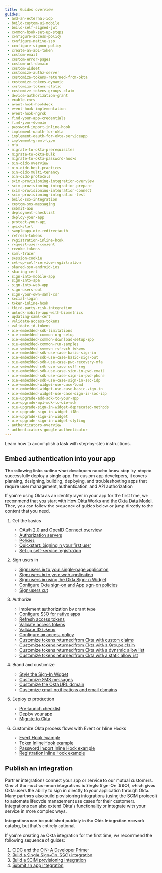 ```yaml
---
title: Guides overview
guides:
 - add-an-external-idp
 - build-custom-ui-mobile
 - build-self-signed-jwt
 - common-hook-set-up-steps
 - configure-access-policy
 - configure-native-sso
 - configure-signon-policy
 - create-an-api-token
 - custom-email
 - custom-error-pages
 - custom-url-domain
 - custom-widget
 - customize-authz-server
 - customize-tokens-returned-from-okta
 - customize-tokens-dynamic
 - customize-tokens-static
 - customize-tokens-groups-claim
 - device-authorization-grant
 - enable-cors
 - event-hook-hookdeck
 - event-hook-implementation
 - event-hook-ngrok
 - find-your-app-credentials
 - find-your-domain
 - password-import-inline-hook
 - implement-oauth-for-okta
 - implement-oauth-for-okta-serviceapp
 - implement-grant-type
 - mfa
 - migrate-to-okta-prerequisites
 - migrate-to-okta-bulk
 - migrate-to-okta-password-hooks
 - oin-oidc-overview
 - oin-oidc-best-practices
 - oin-oidc-multi-tenancy
 - oin-oidc-protocols
 - scim-provisioning-integration-overview
 - scim-provisioning-integration-prepare
 - scim-provisioning-integration-connect
 - scim-provisioning-integration-test
 - build-sso-integration
 - custom-sms-messaging
 - submit-app
 - deployment-checklist
 - deploy-your-app
 - protect-your-api
 - quickstart
 - sampleapp-oie-redirectauth
 - refresh-tokens
 - registration-inline-hook
 - request-user-consent
 - revoke-tokens
 - saml-tracer
 - session-cookie
 - set-up-self-service-registration
 - shared-sso-android-ios
 - sharing-cert
 - sign-into-mobile-app
 - sign-into-spa
 - sign-into-web-app
 - sign-users-out
 - sign-your-own-saml-csr
 - social-login
 - token-inline-hook
 - third-party-risk-integration
 - unlock-mobile-app-with-biometrics
 - updating-saml-cert
 - validate-access-tokens
 - validate-id-tokens
 - oie-embedded-sdk-limitations
 - oie-embedded-common-org-setup
 - oie-embedded-common-download-setup-app
 - oie-embedded-common-run-samples
 - oie-embedded-common-refresh-tokens
 - oie-embedded-sdk-use-case-basic-sign-in
 - oie-embedded-sdk-use-case-basic-sign-out
 - oie-embedded-sdk-use-case-pwd-recovery-mfa
 - oie-embedded-sdk-use-case-self-reg
 - oie-embedded-sdk-use-case-sign-in-pwd-email
 - oie-embedded-sdk-use-case-sign-in-pwd-phone
 - oie-embedded-sdk-use-case-sign-in-soc-idp
 - oie-embedded-widget-use-case-load
 - oie-embedded-widget-use-case-basic-sign-in
 - oie-embedded-widget-use-case-sign-in-soc-idp
 - oie-upgrade-add-sdk-to-your-app
 - oie-upgrade-api-sdk-to-oie-sdk
 - oie-upgrade-sign-in-widget-deprecated-methods
 - oie-upgrade-sign-in-widget-i18n
 - oie-upgrade-sign-in-widget
 - oie-upgrade-sign-in-widget-styling
 - authenticators-overview
 - authenticators-google-authenticator
---
```


Learn how to accomplish a task with step-by-step instructions.

## Embed authentication into your app

The following links outline what developers need to know step-by-step to successfully deploy a single app. For custom app developers, it covers planning, designing, building, deploying, and troubleshooting apps that require user management, authentication, and API authorization.

If you're using Okta as an identity layer in your app for the first time, we recommend that you start with [How Okta Works](/docs/concepts/how-okta-works/) and the [Okta Data Model](/docs/concepts/okta-data-model/). Then, you can follow the sequence of guides below or jump directly to the content that you need.

1. Get the basics

    * [OAuth 2.0 and OpenID Connect overview](/docs/concepts/oauth-openid/)
    * [Authorization servers](/docs/concepts/auth-servers/)
    * [Policies](/docs/concepts/policies/)
    * [Quickstart: Signing in your first user](/docs/guides/quickstart/cli/main/)
    * [Set up self-service registration](/docs/guides/set-up-self-service-registration/)

2. Sign users in

    * [Sign users in to your single-page application](/docs/guides/sign-into-spa/angular/before-you-begin/)
    * [Sign users in to your web application](/docs/guides/sign-into-web-app/aspnet/main/)
    * [Sign users in using the Okta Sign-In Widget](/code/javascript/okta_sign-in_widget/)
    * [Configure Okta sign-on and App sign-on policies](/docs/guides/configure-signon-policy/)
    * [Sign users out](/docs/guides/sign-users-out/android/before-you-begin/)

3. Authorize

    * [Implement authorization by grant type](/docs/guides/implement-grant-type/-/main/)
    * [Configure SSO for native apps](/docs/guides/configure-native-sso/main/)
    * [Refresh access tokens](/docs/guides/refresh-tokens/)
    * [Validate access tokens](/docs/guides/validate-access-tokens/)
    * [Validate ID tokens](/docs/guides/validate-id-tokens/)
    * [Configure an access policy](/docs/guides/configure-access-policy/)
    * [Customize tokens returned from Okta with custom claims](/docs/guides/customize-tokens-returned-from-okta/main/)
    * [Customize tokens returned from Okta with a Groups claim](/docs/guides/customize-tokens-groups-claim/overview/)
    * [Customize tokens returned from Okta with a dynamic allow list](/docs/guides/customize-tokens-dynamic/)
    * [Customize tokens returned from Okta with a static allow list](/docs/guides/customize-tokens-static/)

4. Brand and customize

    * [Style the Sign-In Widget](/docs/guides/custom-widget/)
    * [Customize SMS messages](/docs/guides/custom-sms-messaging/)
    * [Customize the Okta URL domain](/docs/guides/custom-url-domain/)
    * [Customize email notifications and email domains](/docs/guides/custom-email/)

5. Deploy to production

    * [Pre-launch checklist](/docs/guides/deployment-checklist/)
    * [Deploy your app](/docs/guides/deploy-your-app/)
    * [Migrate to Okta](/docs/guides/migrate-to-okta-prerequisites/)

6. Customize Okta process flows with Event or Inline Hooks

    * [Event Hook example](/docs/guides/event-hook-implementation/)
    * [Token Inline Hook example](/docs/guides/token-inline-hook/)
    * [Password Import Inline Hook example](/docs/guides/password-import-inline-hook/)
    * [Registration Inline Hook example](/docs/guides/registration-inline-hook/)

## Publish an integration

Partner integrations connect your app or service to our mutual customers. One of the most common integrations is Single Sign-On (SSO), which gives Okta users the ability to sign in directly to your application through Okta. Many partners also build provisioning integrations (using the SCIM protocol) to automate lifecycle management use cases for their customers. Integrations can also extend Okta's functionality or integrate with your service in more complex ways.

Integrations can be published publicly in the Okta Integration network catalog, but that's entirely optional.

If you're creating an Okta integration for the first time, we recommend the following sequence of guides:

1. [OIDC and the OIN: A Developer Primer](/docs/guides/oin-oidc-overview/)
1. [Build a Single Sign-On (SSO) integration](/docs/guides/build-sso-integration/openidconnect/main/)
1. [Build a SCIM provisioning integration](/docs/guides/scim-provisioning-integration-overview/main/)
1. [Submit an app integration](/docs/guides/submit-app/)
